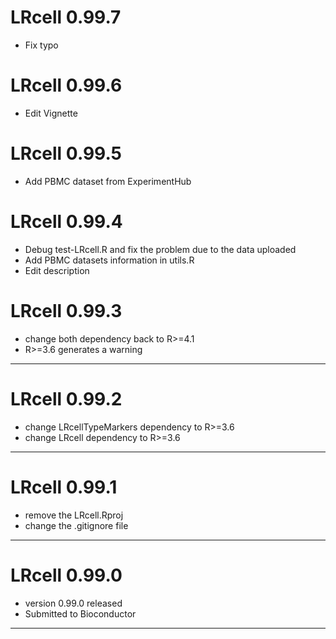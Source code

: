 # LRcell 0.99.7
- Fix typo

# LRcell 0.99.6
- Edit Vignette

# LRcell 0.99.5
- Add PBMC dataset from ExperimentHub

# LRcell 0.99.4
- Debug test-LRcell.R and fix the problem due to the data uploaded
- Add PBMC datasets information in utils.R
- Edit description

# LRcell 0.99.3
- change both dependency back to R>=4.1
- R>=3.6 generates a warning
---

# LRcell 0.99.2
- change LRcellTypeMarkers dependency to R>=3.6
- change LRcell dependency to R>=3.6
---

# LRcell 0.99.1
- remove the LRcell.Rproj
- change the .gitignore file
---

# LRcell 0.99.0
- version 0.99.0 released
- Submitted to Bioconductor
---

